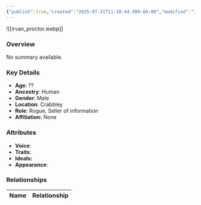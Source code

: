 ```yaml
---
{"publish":true,"created":"2025-07-21T11:30:44.909-04:00","modified":"2025-07-27T17:21:11.204-04:00","published":"2025-07-27T17:21:11.204-04:00","cssclasses":"","Age":"??","Ancestry":"Human","Gender":"Male","Location":["Crabbley"],"Role":["Rogue, Seller of information"],"Affiliation":["None"],"Appearances":["[[00 -The High Rollers Campaign-]]"]}
---
```



![[irvan_proctor.webp]]

### Overview
No summary available.

### Key Details
- **Age**: ??
- **Ancestry**: Human
- **Gender**: Male
- **Location**: Crabbley
- **Role**: Rogue, Seller of information
- **Affiliation:** None

### Attributes
- **Voice**: 
- **Traits**: 
- **Ideals:** 
- **Appearance**:

### Relationships

| Name  | Relationship |
| ----- | ------------ |
